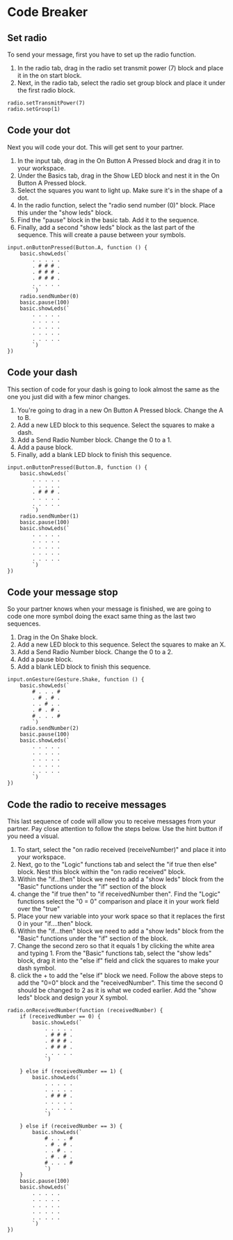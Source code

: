 # Code Breaker

## Set radio
To send your message, first you have to set up the radio function. 
1. In the radio tab, drag in the radio set transmit power (7) block and place it in the on start block. 
2. Next, in the radio tab, select the radio set group block and place it under the first radio block.

```blocks 
radio.setTransmitPower(7)
radio.setGroup(1)
```

## Code your dot
Next you will code your dot. This will get sent to your partner. 
1. In the input tab, drag in the On Button A Pressed block and drag it in to your workspace. 
2. Under the Basics tab, drag in the Show LED block and nest it in the On Button A Pressed block. 
3. Select the squares you want to light up. Make sure it's in the shape of a dot. 
4. In the radio function, select the "radio send number (0)" block. Place this under the "show leds" block.
5. Find the "pause" block in the basic tab. Add it to the sequence. 
6. Finally, add a second "show leds" block as the last part of the sequence. This will create a pause between your symbols. 
```blocks
input.onButtonPressed(Button.A, function () {
    basic.showLeds(`
        . . . . .
        . # # # .
        . # # # .
        . # # # .
        . . . . .
        `)
    radio.sendNumber(0)
    basic.pause(100)
    basic.showLeds(`
        . . . . .
        . . . . .
        . . . . .
        . . . . .
        . . . . .
        `)
})
```
## Code your dash
This section of code for your dash is going to look almost the same as the one you just did with a few minor changes.
1. You're going to drag in a new On Button A Pressed block. Change the A to B. 
2. Add a new LED block to this sequence. Select the squares to make a dash. 
3. Add a Send Radio Number block. Change the 0 to a 1. 
4. Add a pause block. 
5. Finally, add a blank LED block to finish this sequence. 
```blocks
input.onButtonPressed(Button.B, function () {
    basic.showLeds(`
        . . . . .
        . . . . .
        . # # # .
        . . . . .
        . . . . .
        `)
    radio.sendNumber(1)
    basic.pause(100)
    basic.showLeds(`
        . . . . .
        . . . . .
        . . . . .
        . . . . .
        . . . . .
        `)
})
```

## Code your message stop
So your partner knows when your message is finished, we are going to code one more symbol doing the exact same thing as the last two sequences.
1. Drag in the On Shake block. 
2. Add a new LED block to this sequence. Select the squares to make an X. 
3. Add a Send Radio Number block. Change the 0 to a 2. 
4. Add a pause block. 
5. Add a blank LED block to finish this sequence.
```blocks
input.onGesture(Gesture.Shake, function () {
    basic.showLeds(`
        # . . . #
        . # . # .
        . . # . .
        . # . # .
        # . . . #
        `)
    radio.sendNumber(2)
    basic.pause(100)
    basic.showLeds(`
        . . . . .
        . . . . .
        . . . . .
        . . . . .
        . . . . .
        `)
})
```
## Code the radio to receive messages
This last sequence of code will allow you to receive messages from your partner. Pay close attention to follow the steps below. Use the hint button if you need a visual.  
1. To start, select the "on radio received (receiveNumber)" and place it into your workspace. 
2. Next, go to the "Logic" functions tab and select the "if true then else" block. Nest this block within the "on radio received" block. 
3. Within the "if…then" block we need to add a "show leds" block from the "Basic" functions under the "if" section of the block 
4. change the "if true then" to "if receivedNumber then". Find the "Logic" functions select the "0 = 0" comparison and place it in your work field over the "true" 
5. Place your new variable into your work space so that it replaces the first 0 in your "if….then" block.
6. Within the "if…then" block we need to add a "show leds" block from the "Basic" functions under the "if" section of the block.
7. Change the second zero so that it equals 1 by clicking the white area and typing 1.  From the "Basic" functions tab, select the "show leds" block, drag it into the "else if" field and click the squares to make your dash symbol. 
8. click the + to add the "else if" block we need. Follow the above steps to add the "0=0" block and the "receivedNumber". This time the second 0 should be changed to 2 as it is what we coded earlier. Add the "show leds" block and design your X symbol. 
```blocks
radio.onReceivedNumber(function (receivedNumber) {
    if (receivedNumber == 0) {
        basic.showLeds(`
            . . . . .
            . # # # .
            . # # # .
            . # # # .
            . . . . .
            `)

    } else if (receivedNumber == 1) {
        basic.showLeds(`
            . . . . .
            . . . . .
            . # # # .
            . . . . .
            . . . . .
            `)

    } else if (receivedNumber == 3) {
        basic.showLeds(`
            # . . . #
            . # . # .
            . . # . .
            . # . # .
            # . . . #
            `)
    }
    basic.pause(100)
    basic.showLeds(`
        . . . . .
        . . . . .
        . . . . .
        . . . . .
        . . . . .
        `)
})
```